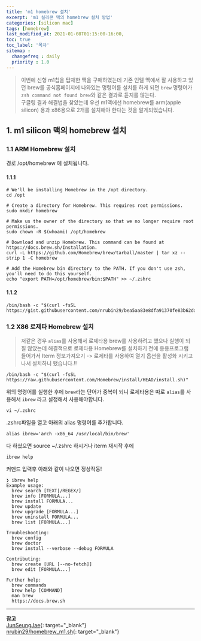 ```yaml
---
title: 'm1 homebrew 설치'
excerpt: 'm1 실리콘 맥의 homebrew 설치 방법' 
categories: [silicon mac]
tags: [homebrew]
last_modified_at: 2021-01-08T01:15:00-16:00, 
toc: true 
toc_label: '목차'
sitemap :
  changefreq : daily
  priority : 1.0
---
```


> 이번에 신형 m1칩을 탑재한 맥을 구매하였는데 기존 인텔 맥에서 잘 사용하고 있던 brew를 공식홈페이지에 나와있는 명령어를 설치를 하게 되면
`brew` 명령어가 `zsh command not found brew`와 같은 결과로 듣지를 않는다. <br>
구글링 결과 해결법을 찾았는데 우선 m1맥에선 homebrew를 arm(apple silicon) 용과 x86용으로 2개를 설치해야 한다는 것을 알게되었습니다.<br>

## 1. m1 silicon 맥의 homebrew 설치

### 1.1 ARM Homebrew 설치

경로 /opt/homebrew 에 설치됩니다.

#### 1.1.1

```
# We'll be installing Homebrew in the /opt directory.
cd /opt

# Create a directory for Homebrew. This requires root permissions.
sudo mkdir homebrew

# Make us the owner of the directory so that we no longer require root permissions.
sudo chown -R $(whoami) /opt/homebrew

# Download and unzip Homebrew. This command can be found at https://docs.brew.sh/Installation.
curl -L https://github.com/Homebrew/brew/tarball/master | tar xz --strip 1 -C homebrew

# Add the Homebrew bin directory to the PATH. If you don't use zsh, you'll need to do this yourself.
echo "export PATH=/opt/homebrew/bin:$PATH" >> ~/.zshrc
```

#### 1.1.2

```
/bin/bash -c "$(curl -fsSL https://gist.githubusercontent.com/nrubin29/bea5aa83e8dfa91370fe83b62dad6dfa/raw/48f48f7fef21abb308e129a80b3214c2538fc611/homebrew_m1.sh)"
```

### 1.2 X86 로제타 Homebrew 설치

> 저같은 경우 `alias`를 사용해서 로제타용 brew를 사용하려고 했으나 실행이 되질 않았는데 해결책으로 로제타용 Homebrew를 설치하기 전에 응용프로그램
들어가서 Iterm 정보가져오기 -> 로제타를 사용하여 열기 옵션을 활성화 시키고나서 설치하니 됐습니다.!!

```
/bin/bash -c "$(curl -fsSL https://raw.githubusercontent.com/Homebrew/install/HEAD/install.sh)"
```

위의 명령어를 실행한 후에 `brew`라는 단어가 중복이 되니 로제타용은 따로 `alias`를 사용해서 `ibrew` 라고 설정해서 사용해야합니다.
<br>

```
vi ~/.zshrc
```

.zshrc파일을 열고 아래의 alias 명령어를 추가합니다.

```
alias ibrew='arch -x86_64 /usr/local/bin/brew'
```

다 하셨으면 source ~/.zshrc 하시거나 iterm 재시작 후에

```
ibrew help
```

커맨드 입력후 아래와 같이 나오면 정상작동!

```
❯ ibrew help
Example usage:
  brew search [TEXT|/REGEX/]
  brew info [FORMULA...]
  brew install FORMULA...
  brew update
  brew upgrade [FORMULA...]
  brew uninstall FORMULA...
  brew list [FORMULA...]

Troubleshooting:
  brew config
  brew doctor
  brew install --verbose --debug FORMULA

Contributing:
  brew create [URL [--no-fetch]]
  brew edit [FORMULA...]

Further help:
  brew commands
  brew help [COMMAND]
  man brew
  https://docs.brew.sh
```

---

**참고** <br>
[JunSeungJae](https://ninanung0503.medium.com/apple-silicon-m1-mac%EC%97%90-homebrew-%EC%84%A4%EC%B9%98%ED%95%98%EA%B8%B0-7b6c0d3aba08){:
target="\_blank"} <br>
[nrubin29/homebrew_m1.sh](https://gist.github.com/nrubin29/bea5aa83e8dfa91370fe83b62dad6dfa){: target="\_blank"} <br>
